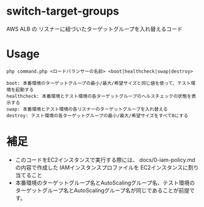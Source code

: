 # switch-target-groups

AWS ALB の リスナーに紐づいたターゲットグループを入れ替えるコード

# Usage

```shell
php command.php <ロードバランサーの名前> <boot|healthcheck|swap|destroy>

boot: 本番環境のターゲットグループの最小/最大/希望サイズと同じ値を使って、テスト環境を起動する
healthcheck: 本番環境とテスト環境の各ターゲットグループのヘルスチェックの状態を表示する
swap: 本番環境とテスト環境の各リスナーのターゲットグループを入れ替える
destroy: テスト環境の各ターゲットグループの最小/最大/希望サイズをすべて0にする
```

# 補足
- このコードをEC2インスタンスで実行する際には、 docs/0-iam-policy.md の内容で作成した IAMインスタンスプロファイルを EC2インスタンスに割り当てること
- 本番環境のターゲットグループ名とAutoScalingグループ名、テスト環境のターゲットグループ名とAutoScalingグループ名が同じであることが前提です。
